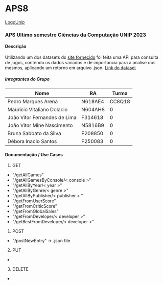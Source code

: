 # APS8

[LogoUnip](https://unip.br/assets/img/logo/logo-unip.svg)
### APS Ultimo semestre Ciências da Computação UNIP 2023

#### Descrição

Utilizando um dos datasets do [site fornecido](https://www.kaggle.com/datasets) foi feita uma API para consulta de jogos, contendo os dados variados e de importancia para a analise dos mesmos, aplicando um retorno em arquivo .json.
[Link do dataset](https://www.kaggle.com/datasets/rush4ratio/video-game-sales-with-ratings)

##### Integrantes do Grupo
|**Nome**|**RA**|**Turma**|
|---|---|---|
|Pedro Marques Arena|N618AE4|CC8Q18|
|Mauricio Vitaliano Dolacio|N604AH8|0|
|João Vitor Fernandes de Lima|F314618|0|
|João Vitor Mine Nascimento|N5816B9|0|
|Bruna Sabbato da Silva|F208850|0|
|Débora Inacio Santos|F250083|0|

#### Documentação / Use Cases


1. GET
- "/getAllGames"
- "/getAllGamesByConsole/< console >"
- "/getAllByYear/< year >"
- "/getAllByGenre/< genre >"
- "/getAllByPublisher/< publisher > "
- "/getFromUserScore"
- "/getFromCriticScore"
- "/getFromGlobalSales"
- "/getFromDeveloper/< developer >"
- "/getBestFromDeveloper/< developer >"
1. POST
- "/postNewEntry" -> .json file
2. PUT
- 

3. DELETE
- 

